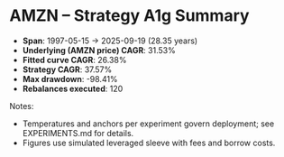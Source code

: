 # AMZN – Strategy A1g Summary

- **Span**: 1997-05-15 → 2025-09-19 (28.35 years)
- **Underlying (AMZN price) CAGR**: 31.53%
- **Fitted curve CAGR**: 26.38%
- **Strategy CAGR**: 37.57%
- **Max drawdown**: -98.41%
- **Rebalances executed**: 120

Notes:

- Temperatures and anchors per experiment govern deployment; see EXPERIMENTS.md for details.
- Figures use simulated leveraged sleeve with fees and borrow costs.
